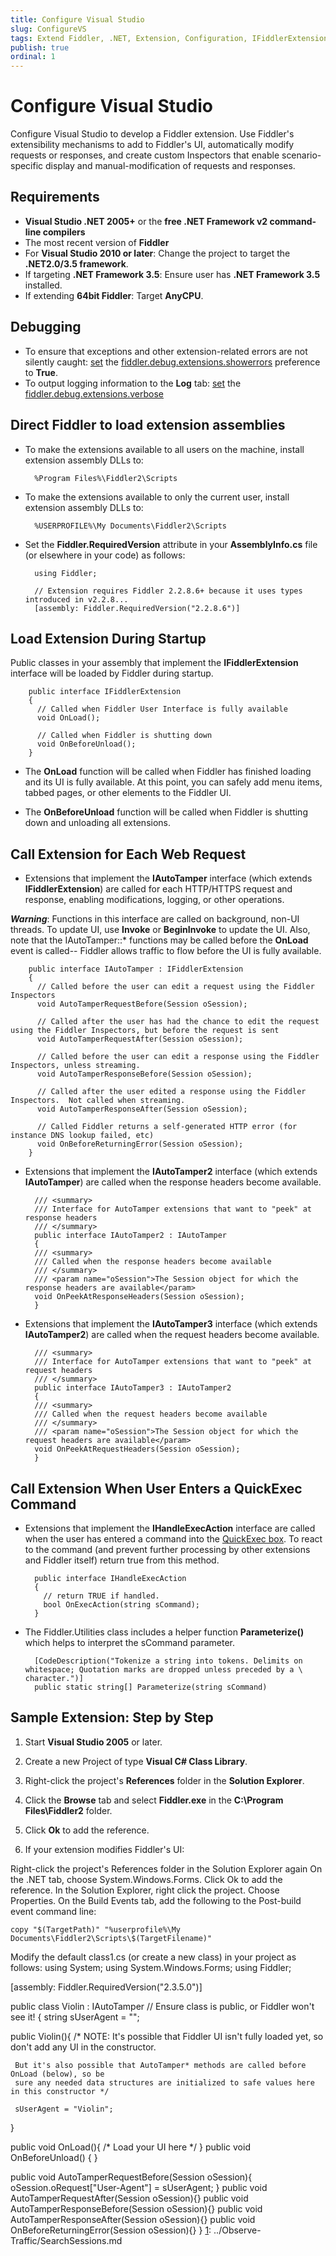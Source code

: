 ```yaml
---
title: Configure Visual Studio
slug: ConfigureVS
tags: Extend Fiddler, .NET, Extension, Configuration, IFiddlerExtension, assembly
publish: true
ordinal: 1
---
```


Configure Visual Studio
=======================

Configure Visual Studio to develop a Fiddler extension. Use Fiddler's extensibility mechanisms to add to Fiddler's UI, automatically modify requests or responses, and create custom Inspectors that enable scenario-specific display and manual-modification of requests and responses.

Requirements
------------

+ **Visual Studio .NET 2005+** or the **free .NET Framework v2 command-line compilers**
+ The most recent version of **Fiddler**
+ For **Visual Studio 2010 or later**: Change the project to target the **.NET2.0/3.5 framework**.
+ If targeting **.NET Framework 3.5**: Ensure user has **.NET Framework 3.5** installed.
+ If extending **64bit Fiddler**: Target **AnyCPU**.

Debugging
---------

+ To ensure that exceptions and other extension-related errors are not silently caught: [set][1] the [fiddler.debug.extensions.showerrors][2] preference to **True**. 
+ To output logging information to the **Log** tab: [set][1] the [fiddler.debug.extensions.verbose][2]

[1]: http://fiddler.wikidot.com/prefsaction
[2]: http://fiddler.wikidot.com/prefslist

Direct Fiddler to load extension assemblies
-------------------------------------------

+ To make the extensions available to all users on the machine, install extension assembly DLLs to:

		%Program Files%\Fiddler2\Scripts

+ To make the extensions available to only the current user, install extension assembly DLLs to:

		%USERPROFILE%\My Documents\Fiddler2\Scripts

+ Set the **Fiddler.RequiredVersion** attribute in your **AssemblyInfo.cs** file (or elsewhere in your code) as follows:

		using Fiddler;

		// Extension requires Fiddler 2.2.8.6+ because it uses types introduced in v2.2.8...
		[assembly: Fiddler.RequiredVersion("2.2.8.6")]

Load Extension During Startup
-----------------------------

Public classes in your assembly that implement the **IFiddlerExtension** interface will be loaded by Fiddler during startup.

		public interface IFiddlerExtension
		{
		  // Called when Fiddler User Interface is fully available
		  void OnLoad();

		  // Called when Fiddler is shutting down
		  void OnBeforeUnload();
		}

+ The **OnLoad** function will be called when Fiddler has finished loading and its UI is fully available.  At this point, you can safely add menu items, tabbed pages, or other elements to the Fiddler UI. 

+ The **OnBeforeUnload** function will be called when Fiddler is shutting down and unloading all extensions.

Call Extension for Each Web Request
-----------------------------------

+ Extensions that implement the **IAutoTamper** interface (which extends **IFiddlerExtension**) are called for each HTTP/HTTPS request and response, enabling modifications, logging, or other operations. 

 ***Warning***:  Functions in this interface are called on background, non-UI threads. To update UI, use **Invoke** or **BeginInvoke** to update the UI. Also, note that the IAutoTamper::* functions may be called before the **OnLoad** event is called-- Fiddler allows traffic to flow before the UI is fully available.

		public interface IAutoTamper : IFiddlerExtension
		{
		  // Called before the user can edit a request using the Fiddler Inspectors
		  void AutoTamperRequestBefore(Session oSession);

		  // Called after the user has had the chance to edit the request using the Fiddler Inspectors, but before the request is sent
		  void AutoTamperRequestAfter(Session oSession);

		  // Called before the user can edit a response using the Fiddler Inspectors, unless streaming.
		  void AutoTamperResponseBefore(Session oSession);

		  // Called after the user edited a response using the Fiddler Inspectors.  Not called when streaming.
		  void AutoTamperResponseAfter(Session oSession);

		  // Called Fiddler returns a self-generated HTTP error (for instance DNS lookup failed, etc)
		  void OnBeforeReturningError(Session oSession);
		}

+ Extensions that implement the **IAutoTamper2** interface (which extends **IAutoTamper**) are called when the response headers become available.

		/// <summary>
		/// Interface for AutoTamper extensions that want to "peek" at response headers
		/// </summary>
		public interface IAutoTamper2 : IAutoTamper
		{
		/// <summary>
		/// Called when the response headers become available
		/// </summary>
		/// <param name="oSession">The Session object for which the response headers are available</param>
		void OnPeekAtResponseHeaders(Session oSession);
		}

+ Extensions that implement the **IAutoTamper3** interface (which extends **IAutoTamper2**) are called when the request headers become available.

		/// <summary>
		/// Interface for AutoTamper extensions that want to "peek" at request headers
		/// </summary>
		public interface IAutoTamper3 : IAutoTamper2
		{
		/// <summary>
		/// Called when the request headers become available
		/// </summary>
		/// <param name="oSession">The Session object for which the request headers are available</param>
		void OnPeekAtRequestHeaders(Session oSession);
		}

Call Extension When User Enters a QuickExec Command
---------------------------------------------------

+ Extensions that implement the **IHandleExecAction** interface are called when the user has entered a command into the [QuickExec box][1]. To react to the command (and prevent further processing by other extensions and Fiddler itself) return true from this method.

		public interface IHandleExecAction
		{
		  // return TRUE if handled. 
		  bool OnExecAction(string sCommand); 
		}

+ The Fiddler.Utilities class includes a helper function **Parameterize()** which helps to interpret the sCommand parameter.

		[CodeDescription("Tokenize a string into tokens. Delimits on whitespace; Quotation marks are dropped unless preceded by a \ character.")] 
		public static string[] Parameterize(string sCommand)


Sample Extension: Step by Step
------------------------------

1. Start **Visual Studio 2005** or later.

2. Create a new Project of type **Visual C# Class Library**.

3. Right-click the project's **References** folder in the **Solution Explorer**.

4. Click the **Browse** tab and select **Fiddler.exe** in the **C:\Program Files\Fiddler2** folder. 

5. Click **Ok** to add the reference.

6. If your extension modifies Fiddler's UI:

Right-click the project's References folder in the Solution Explorer again
On the .NET tab, choose System.Windows.Forms.
Click Ok to add the reference.
In the Solution Explorer, right click the project.  Choose Properties.
On the Build Events tab, add the following to the Post-build event command line:

    copy "$(TargetPath)" "%userprofile%\My Documents\Fiddler2\Scripts\$(TargetFilename)"
Modify the default class1.cs (or create a new class) in your project as follows:
using System;
using System.Windows.Forms;
using Fiddler;

[assembly: Fiddler.RequiredVersion("2.3.5.0")]

public class Violin : IAutoTamper    // Ensure class is public, or Fiddler won't see it!
{
  string sUserAgent = "";

  public Violin(){
  /* NOTE: It's possible that Fiddler UI isn't fully loaded yet, so don't add any UI in the constructor.

     But it's also possible that AutoTamper* methods are called before OnLoad (below), so be
     sure any needed data structures are initialized to safe values here in this constructor */
    
     sUserAgent = "Violin";
  }

  public void OnLoad(){ /* Load your UI here */ }
  public void OnBeforeUnload() { }

  public void AutoTamperRequestBefore(Session oSession){
    oSession.oRequest["User-Agent"] = sUserAgent;
  }
  public void AutoTamperRequestAfter(Session oSession){}
  public void AutoTamperResponseBefore(Session oSession){}
  public void AutoTamperResponseAfter(Session oSession){}
  public void OnBeforeReturningError(Session oSession){}
}
[1]: ../Observe-Traffic/SearchSessions.md
